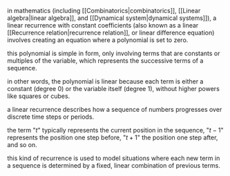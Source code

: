 in mathematics (including [[Combinatorics|combinatorics]], [[Linear algebra|linear algebra]], and [[Dynamical system|dynamical systems]]), a linear recurrence with constant coefficients (also known as a linear [[Recurrence relation|recurrence relation]], or linear difference equation) involves creating an equation where a polynomial is set to zero. 

this polynomial is simple in form, only involving terms that are constants or multiples of the variable, which represents the successive terms of a sequence. 

in other words, the polynomial is linear because each term is either a constant (degree 0) or the variable itself (degree 1), without higher powers like squares or cubes.

a linear recurrence describes how a sequence of numbers progresses over discrete time steps or periods. 

the term "$t$" typically represents the current position in the sequence, "$t − 1$" represents the position one step before, "$t + 1$" the position one step after, and so on. 

this kind of recurrence is used to model situations where each new term in a sequence is determined by a fixed, linear combination of previous terms.
